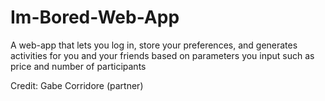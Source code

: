 # Im-Bored-Web-App
A web-app that lets you log in, store your preferences, and generates activities for you and your friends based on parameters you input such as price and number of participants

Credit: Gabe Corridore (partner)

